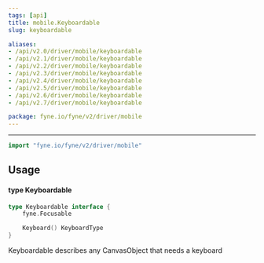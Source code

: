 ```yaml
---
tags: [api]
title: mobile.Keyboardable
slug: keyboardable

aliases:
- /api/v2.0/driver/mobile/keyboardable
- /api/v2.1/driver/mobile/keyboardable
- /api/v2.2/driver/mobile/keyboardable
- /api/v2.3/driver/mobile/keyboardable
- /api/v2.4/driver/mobile/keyboardable
- /api/v2.5/driver/mobile/keyboardable
- /api/v2.6/driver/mobile/keyboardable
- /api/v2.7/driver/mobile/keyboardable

package: fyne.io/fyne/v2/driver/mobile
---
```



---
```go
import "fyne.io/fyne/v2/driver/mobile"
```

## Usage

#### type Keyboardable

```go
type Keyboardable interface {
	fyne.Focusable

	Keyboard() KeyboardType
}
```

Keyboardable describes any CanvasObject that needs a keyboard
